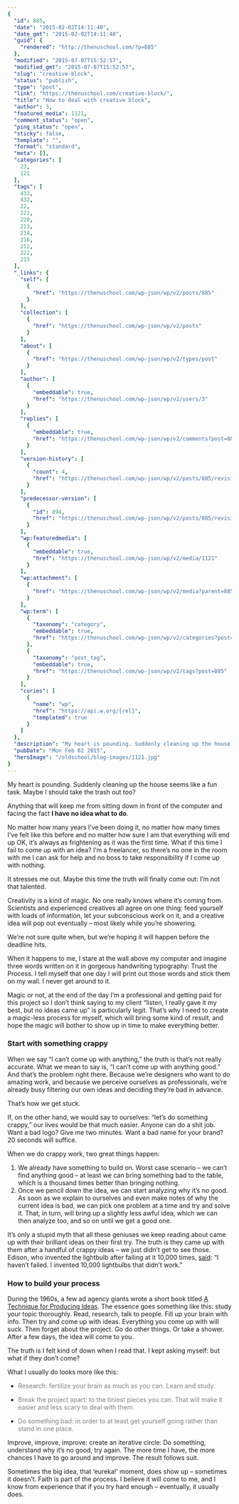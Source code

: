 ```yaml
---
{
  "id": 885,
  "date": "2015-02-02T14:11:40",
  "date_gmt": "2015-02-02T14:11:40",
  "guid": {
    "rendered": "http://thenuschool.com/?p=885"
  },
  "modified": "2015-07-07T15:52:57",
  "modified_gmt": "2015-07-07T15:52:57",
  "slug": "creative-block",
  "status": "publish",
  "type": "post",
  "link": "https://thenuschool.com/creative-block/",
  "title": "How to deal with creative block",
  "author": 3,
  "featured_media": 1121,
  "comment_status": "open",
  "ping_status": "open",
  "sticky": false,
  "template": "",
  "format": "standard",
  "meta": [],
  "categories": [
    23,
    121
  ],
  "tags": [
    433,
    432,
    22,
    221,
    220,
    213,
    214,
    216,
    212,
    222,
    215
  ],
  "_links": {
    "self": [
      {
        "href": "https://thenuschool.com/wp-json/wp/v2/posts/885"
      }
    ],
    "collection": [
      {
        "href": "https://thenuschool.com/wp-json/wp/v2/posts"
      }
    ],
    "about": [
      {
        "href": "https://thenuschool.com/wp-json/wp/v2/types/post"
      }
    ],
    "author": [
      {
        "embeddable": true,
        "href": "https://thenuschool.com/wp-json/wp/v2/users/3"
      }
    ],
    "replies": [
      {
        "embeddable": true,
        "href": "https://thenuschool.com/wp-json/wp/v2/comments?post=885"
      }
    ],
    "version-history": [
      {
        "count": 4,
        "href": "https://thenuschool.com/wp-json/wp/v2/posts/885/revisions"
      }
    ],
    "predecessor-version": [
      {
        "id": 894,
        "href": "https://thenuschool.com/wp-json/wp/v2/posts/885/revisions/894"
      }
    ],
    "wp:featuredmedia": [
      {
        "embeddable": true,
        "href": "https://thenuschool.com/wp-json/wp/v2/media/1121"
      }
    ],
    "wp:attachment": [
      {
        "href": "https://thenuschool.com/wp-json/wp/v2/media?parent=885"
      }
    ],
    "wp:term": [
      {
        "taxonomy": "category",
        "embeddable": true,
        "href": "https://thenuschool.com/wp-json/wp/v2/categories?post=885"
      },
      {
        "taxonomy": "post_tag",
        "embeddable": true,
        "href": "https://thenuschool.com/wp-json/wp/v2/tags?post=885"
      }
    ],
    "curies": [
      {
        "name": "wp",
        "href": "https://api.w.org/{rel}",
        "templated": true
      }
    ]
  },
  "description": "My heart is pounding. Suddenly cleaning up the house seems like a fun task. Maybe I should take the trash out too? Anything that will keep me from sitting down in front of the computer and facing the fact I have no idea what to do. No matter how many years I’ve been doing it, [&hellip;]",
  "pubDate": "Mon Feb 02 2015",
  "heroImage": "/oldschool/blog-images/1121.jpg"
}
---
```


<p>My heart is pounding. Suddenly cleaning up the house seems like a fun task. Maybe I should take the trash out too?</p>
<p>Anything that will keep me from sitting down in front of the computer and facing the fact <strong>I have no idea what to do</strong>.</p>
<p>No matter how many years I’ve been doing it, no matter how many times I’ve felt like this before and no matter how sure I am that everything will end up OK, it’s always as frightening as it was the first time. What if this time I fail to come up with an idea? I’m a freelancer, so there’s no one in the room with me I can ask for help and no boss to take responsibility if I come up with nothing.</p>
<p>It stresses me out. Maybe this time the truth will finally come out: I’m not that talented.</p>
<p>Creativity is a kind of magic. No one really knows where it’s coming from. Scientists and experienced creatives all agree on one thing: feed yourself with loads of information, let your subconscious work on it, and a creative idea will pop out eventually &#8211; most likely while you’re showering.</p>
<p>We’re not sure quite when, but we’re hoping it will happen before the deadline hits.</p>
<p>When it happens to me, I stare at the wall above my computer and imagine three words written on it in gorgeous handwriting typography: Trust the Process. I tell myself that one day I will print out those words and stick them on my wall. I never get around to it.</p>
<p>Magic or not, at the end of the day I’m a professional and getting paid for this project so I don’t think saying to my client “listen, I really gave it my best, but no ideas came up” is particularly legit. That’s why I need to create a magic-less process for myself, which will bring some kind of result, and hope the magic will bother to show up in time to make everything better.</p>
<h3>Start with something crappy</h3>
<p>When we say “I can’t come up with anything,” the truth is that’s not really accurate. What we mean to say is, “I can’t come up with anything good.” And that’s the problem right there. Because we’re designers who want to do amazing work, and because we perceive ourselves as professionals, we’re already busy filtering our own ideas and deciding they’re bad in advance.</p>
<p>That’s how we get stuck.</p>
<p>If, on the other hand, we would say to ourselves: “let’s do something crappy,” our lives would be that much easier. Anyone can do a shit job. Want a bad logo? Give me two minutes. Want a bad name for your brand? 20 seconds will suffice.</p>
<p>When we do crappy work, two great things happen:</p>
<ol>
<li>We already have something to build on. Worst case scenario &#8211; we can’t find anything good &#8211; at least we can bring something bad to the table, which is a thousand times better than bringing nothing.</li>
<li>Once we pencil down the idea, we can start analyzing why it’s no good. As soon as we explain to ourselves and even make notes of why the current idea is bad, we can pick one problem at a time and try and solve it. That, in turn, will bring up a slightly less awful idea, which we can then analyze too, and so on until we get a good one.</li>
</ol>
<p>It’s only a stupid myth that all these geniuses we keep reading about came up with their brilliant ideas on their first try. The truth is they came up with them after a handful of crappy ideas &#8211; we just didn’t get to see those. Edison, who invented the lightbulb after failing at it 10,000 times, <a href="https://www.linkedin.com/pulse/20140411203253-416864-6-innovation-myths-worth-busting" target="_blank">said</a>: “I haven’t failed. I invented 10,000 lightbulbs that didn’t work.”</p>
<h3><strong>How to build your process</strong></h3>
<p>During the 1960s, a few ad agency giants wrote a short book titled <a href="http://www.google.com/url?q=http%3A%2F%2Fwww.amazon.com%2Fgp%2Fproduct%2F1907590137%2Fref%3Das_li_tl%3Fie%3DUTF8%26camp%3D1789%26creative%3D390957%26creativeASIN%3D1907590137%26linkCode%3Das2%26tag%3Dletstalkab0ad-20%26linkId%3D3WFLLPWLWFEZ7FXJ&amp;sa=D&amp;sntz=1&amp;usg=AFQjCNGsneMvbyPF_o4_Z_u5jo6d6xy6GA" target="_blank">A Technique for Producing Ideas</a>. The essence goes something like this: study your topic thoroughly. Read, research, talk to people. Fill up your brain with info. Then try and come up with ideas. Everything you come up with will suck. Then forget about the project. Go do other things. Or take a shower. After a few days, the idea will come to you.</p>
<p>The truth is I felt kind of down when I read that. I kept asking myself: but what if they don’t come?</p>
<p>What I usually do looks more like this:</p>
<ul>
<li><span style="color: #808080;">Research: fertilize your brain as much as you can. Learn and study.</span></li>
</ul>
<ul>
<li><span style="color: #808080;">Break the project apart: to the tiniest pieces you can. That will make it easier and less scary to deal with them.</span></li>
</ul>
<ul>
<li><span style="color: #808080;">Do something bad: in order to at least get yourself going rather than stand in one place.</span></li>
</ul>
<p>Improve, improve, improve: create an iterative circle: Do something, understand why it’s no good, try again. The more time I have, the more chances I have to go around and improve. The result follows suit.</p>
<p>Sometimes the big idea, that ‘eureka!’ moment, does show up &#8211; sometimes it doesn’t. Faith is part of the process. I believe it will come to me, and I know from experience that if you try hard enough &#8211; eventually, it usually does.</p>
